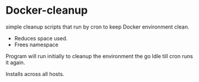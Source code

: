 # Docker-cleanup 
simple cleanup scripts that run by cron to keep Docker environment clean.
- Reduces space used.
- Frees namespace

Program will run initially to cleanup the environment the go Idle till cron runs it again.

Installs across all hosts.
